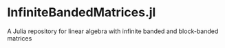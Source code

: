 # InfiniteBandedMatrices.jl
A Julia repository for linear algebra with infinite banded and block-banded matrices
